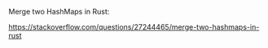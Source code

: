 Merge two HashMaps in Rust:

https://stackoverflow.com/questions/27244465/merge-two-hashmaps-in-rust